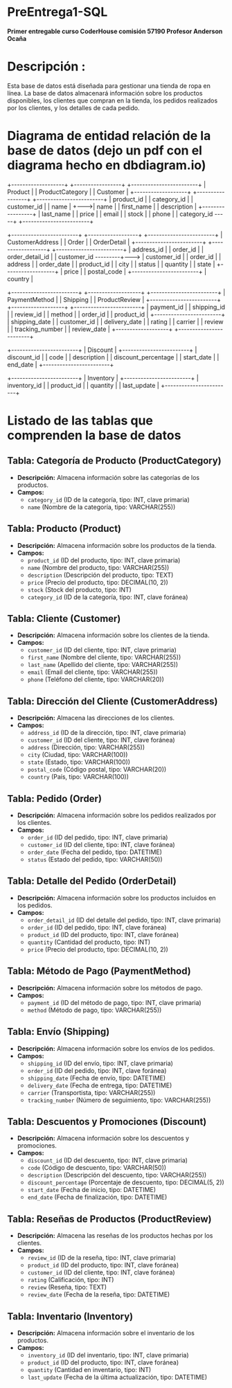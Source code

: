 # **PreEntrega1-SQL**
**Primer entregable curso CoderHouse comisión 57190
Profesor Anderson Ocaña**


# **Descripción** :
Esta base de datos está diseñada para gestionar una tienda de ropa en línea. La base de datos almacenará información sobre los productos disponibles, los clientes que compran en la tienda, los pedidos realizados por los clientes, y los detalles de cada pedido.

# **Diagrama de entidad relación de la base de datos** (dejo un pdf con el diagrama hecho en dbdiagram.io)
+-------------------+       +-----------------+        +------------------------+
|      Product      |       |   ProductCategory |      |         Customer       |
+-------------------+       +-----------------+        +------------------------+
| product_id        |       | category_id     |        | customer_id            |
| name              |  +--->| name            |        | first_name             |
| description       |       +-----------------+        | last_name              |
| price             |                                  | email                  |
| stock             |                                  | phone                  |
| category_id  -----+                                  +------------------------+

+------------------------+      +------------------+      +------------------------+
|   CustomerAddress      |      |      Order       |      |     OrderDetail        |
+------------------------+      +------------------+      +------------------------+
| address_id             |      | order_id         |      | order_detail_id        |
| customer_id   ---------+--->  | customer_id      |      | order_id               |
| address                |      | order_date       |      | product_id             |
| city                   |      | status           |      | quantity               |
| state                  |      +------------------+      | price                  |
| postal_code            |                                +------------------------+
| country                |                               
                                                         
+------------------------+      +-------------------+     +------------------------+
|     PaymentMethod      |      |     Shipping      |     |      ProductReview      |
+------------------------+      +-------------------+     +------------------------+
| payment_id             |      | shipping_id       |     | review_id               |
| method                 |      | order_id          |     | product_id              |
+------------------------+      | shipping_date     |     | customer_id             |
                                | delivery_date     |     | rating                  |
                                | carrier           |     | review                  |
                                | tracking_number   |     | review_date             |
                                +-------------------+     +------------------------+

+------------------------+
|       Discount         |
+------------------------+
| discount_id            |
| code                   |
| description            |
| discount_percentage    |
| start_date             |
| end_date               |
+------------------------+

+------------------------+
|       Inventory         |
+------------------------+
| inventory_id            |
| product_id              |
| quantity                |
| last_update             |
+------------------------+

# Listado de las tablas que comprenden la base de datos
## Tabla: Categoría de Producto (ProductCategory)
- **Descripción:** Almacena información sobre las categorías de los productos.
- **Campos:**
  - `category_id` (ID de la categoría, tipo: INT, clave primaria)
  - `name` (Nombre de la categoría, tipo: VARCHAR(255))

## Tabla: Producto (Product)
- **Descripción:** Almacena información sobre los productos de la tienda.
- **Campos:**
  - `product_id` (ID del producto, tipo: INT, clave primaria)
  - `name` (Nombre del producto, tipo: VARCHAR(255))
  - `description` (Descripción del producto, tipo: TEXT)
  - `price` (Precio del producto, tipo: DECIMAL(10, 2))
  - `stock` (Stock del producto, tipo: INT)
  - `category_id` (ID de la categoría, tipo: INT, clave foránea)

## Tabla: Cliente (Customer)
- **Descripción:** Almacena información sobre los clientes de la tienda.
- **Campos:**
  - `customer_id` (ID del cliente, tipo: INT, clave primaria)
  - `first_name` (Nombre del cliente, tipo: VARCHAR(255))
  - `last_name` (Apellido del cliente, tipo: VARCHAR(255))
  - `email` (Email del cliente, tipo: VARCHAR(255))
  - `phone` (Teléfono del cliente, tipo: VARCHAR(20))

## Tabla: Dirección del Cliente (CustomerAddress)
- **Descripción:** Almacena las direcciones de los clientes.
- **Campos:**
  - `address_id` (ID de la dirección, tipo: INT, clave primaria)
  - `customer_id` (ID del cliente, tipo: INT, clave foránea)
  - `address` (Dirección, tipo: VARCHAR(255))
  - `city` (Ciudad, tipo: VARCHAR(100))
  - `state` (Estado, tipo: VARCHAR(100))
  - `postal_code` (Código postal, tipo: VARCHAR(20))
  - `country` (País, tipo: VARCHAR(100))

## Tabla: Pedido (Order)
- **Descripción:** Almacena información sobre los pedidos realizados por los clientes.
- **Campos:**
  - `order_id` (ID del pedido, tipo: INT, clave primaria)
  - `customer_id` (ID del cliente, tipo: INT, clave foránea)
  - `order_date` (Fecha del pedido, tipo: DATETIME)
  - `status` (Estado del pedido, tipo: VARCHAR(50))

## Tabla: Detalle del Pedido (OrderDetail)
- **Descripción:** Almacena información sobre los productos incluidos en los pedidos.
- **Campos:**
  - `order_detail_id` (ID del detalle del pedido, tipo: INT, clave primaria)
  - `order_id` (ID del pedido, tipo: INT, clave foránea)
  - `product_id` (ID del producto, tipo: INT, clave foránea)
  - `quantity` (Cantidad del producto, tipo: INT)
  - `price` (Precio del producto, tipo: DECIMAL(10, 2))

## Tabla: Método de Pago (PaymentMethod)
- **Descripción:** Almacena información sobre los métodos de pago.
- **Campos:**
  - `payment_id` (ID del método de pago, tipo: INT, clave primaria)
  - `method` (Método de pago, tipo: VARCHAR(255))

## Tabla: Envío (Shipping)
- **Descripción:** Almacena información sobre los envíos de los pedidos.
- **Campos:**
  - `shipping_id` (ID del envío, tipo: INT, clave primaria)
  - `order_id` (ID del pedido, tipo: INT, clave foránea)
  - `shipping_date` (Fecha de envío, tipo: DATETIME)
  - `delivery_date` (Fecha de entrega, tipo: DATETIME)
  - `carrier` (Transportista, tipo: VARCHAR(255))
  - `tracking_number` (Número de seguimiento, tipo: VARCHAR(255))

## Tabla: Descuentos y Promociones (Discount)
- **Descripción:** Almacena información sobre los descuentos y promociones.
- **Campos:**
  - `discount_id` (ID del descuento, tipo: INT, clave primaria)
  - `code` (Código de descuento, tipo: VARCHAR(50))
  - `description` (Descripción del descuento, tipo: VARCHAR(255))
  - `discount_percentage` (Porcentaje de descuento, tipo: DECIMAL(5, 2))
  - `start_date` (Fecha de inicio, tipo: DATETIME)
  - `end_date` (Fecha de finalización, tipo: DATETIME)

## Tabla: Reseñas de Productos (ProductReview)
- **Descripción:** Almacena las reseñas de los productos hechas por los clientes.
- **Campos:**
  - `review_id` (ID de la reseña, tipo: INT, clave primaria)
  - `product_id` (ID del producto, tipo: INT, clave foránea)
  - `customer_id` (ID del cliente, tipo: INT, clave foránea)
  - `rating` (Calificación, tipo: INT)
  - `review` (Reseña, tipo: TEXT)
  - `review_date` (Fecha de la reseña, tipo: DATETIME)

## Tabla: Inventario (Inventory)
- **Descripción:** Almacena información sobre el inventario de los productos.
- **Campos:**
  - `inventory_id` (ID del inventario, tipo: INT, clave primaria)
  - `product_id` (ID del producto, tipo: INT, clave foránea)
  - `quantity` (Cantidad en inventario, tipo: INT)
  - `last_update` (Fecha de la última actualización, tipo: DATETIME)

